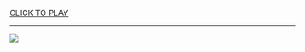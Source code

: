 
<a href="https://premium76.site?title=unblocked_games.s3.amazonaws&ref=13M">CLICK TO PLAY</a></h3>
<hr>

<a href="https://premium76.site?title=unblocked_games.s3.amazonaws&ref=13M"><img src="https://clearcache.store/games.png"></a>


